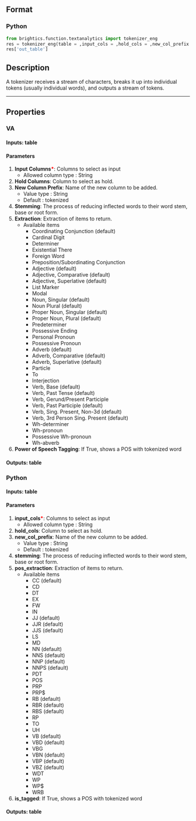## Format
### Python
```python
from brightics.function.textanalytics import tokenizer_eng
res = tokenizer_eng(table = ,input_cols = ,hold_cols = ,new_col_prefix = ,stemming = ,pos_extraction = ,is_tagged = )
res['out_table']
```

## Description
A tokenizer receives a stream of characters, breaks it up into individual tokens (usually individual words), and outputs a stream of tokens.

---

## Properties
### VA
#### Inputs: table

#### Parameters
1. **Input Columns**<b style="color:red">*</b>: Columns to select as input
   - Allowed column type : String
2. **Hold Columns**: Column to select as hold.
3. **New Column Prefix**: Name of the new column to be added.
   - Value type : String
   - Default : tokenized
4. **Stemming**: The process of reducing inflected words to their word stem, base or root form.
5. **Extraction**: Extraction of items to return.
   - Available items
      - Coordinating Conjunction (default)
      - Cardinal Digit
      - Determiner
      - Existential There
      - Foreign Word
      - Preposition/Subordinating Conjunction
      - Adjective (default)
      - Adjective, Comparative (default)
      - Adjective, Superlative (default)
      - List Marker
      - Modal
      - Noun, Singular (default)
      - Noun Plural (default)
      - Proper Noun, Singular (default)
      - Proper Noun, Plural (default)
      - Predeterminer
      - Possessive Ending
      - Personal Pronoun
      - Possessive Pronoun
      - Adverb (default)
      - Adverb, Comparative (default)
      - Adverb, Superlative (default)
      - Particle
      - To
      - Interjection
      - Verb, Base (default)
      - Verb, Past Tense (default)
      - Verb, Gerund/Present Participle
      - Verb, Past Participle (default)
      - Verb, Sing. Present, Non-3d (default)
      - Verb, 3rd Person Sing. Present (default)
      - Wh-determiner
      - Wh-pronoun
      - Possessive Wh-pronoun
      - Wh-abverb
6. **Power of Speech Tagging**: If True, shows a POS with tokenized word

#### Outputs: table

### Python
#### Inputs: table

#### Parameters
1. **input_cols**<b style="color:red">*</b>: Columns to select as input
   - Allowed column type : String
2. **hold_cols**: Column to select as hold.
3. **new_col_prefix**: Name of the new column to be added.
   - Value type : String
   - Default : tokenized
4. **stemming**: The process of reducing inflected words to their word stem, base or root form.
5. **pos_extraction**: Extraction of items to return.
   - Available items
      - CC (default)
      - CD
      - DT
      - EX
      - FW
      - IN
      - JJ (default)
      - JJR (default)
      - JJS (default)
      - LS
      - MD
      - NN (default)
      - NNS (default)
      - NNP (default)
      - NNPS (default)
      - PDT
      - POS
      - PRP
      - PRP$
      - RB (default)
      - RBR (default)
      - RBS (default)
      - RP
      - TO
      - UH
      - VB (default)
      - VBD (default)
      - VBG
      - VBN (default)
      - VBP (default)
      - VBZ (default)
      - WDT
      - WP
      - WP$
      - WRB
6. **is_tagged**: If True, shows a POS with tokenized word

#### Outputs: table

